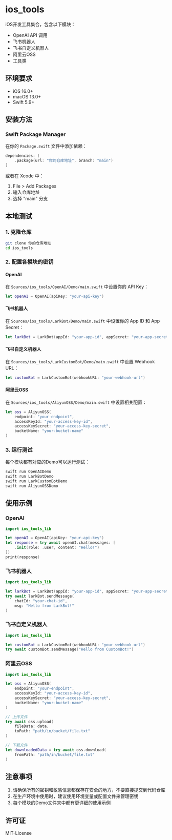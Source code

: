 # ios_tools

iOS开发工具集合，包含以下模块：
- OpenAI API 调用
- 飞书机器人
- 飞书自定义机器人
- 阿里云OSS
- 工具类

## 环境要求
- iOS 16.0+
- macOS 13.0+
- Swift 5.9+

## 安装方法

### Swift Package Manager
在你的 `Package.swift` 文件中添加依赖：

```swift
dependencies: [
    .package(url: "你的仓库地址", branch: "main")
]
```

或者在 Xcode 中：
1. File > Add Packages
2. 输入仓库地址
3. 选择 "main" 分支

## 本地测试

### 1. 克隆仓库
```bash
git clone 你的仓库地址
cd ios_tools
```

### 2. 配置各模块的密钥

#### OpenAI
在 `Sources/ios_tools/OpenAI/Demo/main.swift` 中设置你的 API Key：
```swift
let openAI = OpenAI(apiKey: "your-api-key")
```

#### 飞书机器人
在 `Sources/ios_tools/LarkBot/Demo/main.swift` 中设置你的 App ID 和 App Secret：
```swift
let larkBot = LarkBot(appId: "your-app-id", appSecret: "your-app-secret")
```

#### 飞书自定义机器人
在 `Sources/ios_tools/LarkCustomBot/Demo/main.swift` 中设置 Webhook URL：
```swift
let customBot = LarkCustomBot(webhookURL: "your-webhook-url")
```

#### 阿里云OSS
在 `Sources/ios_tools/AliyunOSS/Demo/main.swift` 中设置相关配置：
```swift
let oss = AliyunOSS(
    endpoint: "your-endpoint",
    accessKeyId: "your-access-key-id",
    accessKeySecret: "your-access-key-secret",
    bucketName: "your-bucket-name"
)
```

### 3. 运行测试
每个模块都有对应的Demo可以运行测试：
```bash
swift run OpenAIDemo
swift run LarkBotDemo
swift run LarkCustomBotDemo
swift run AliyunOSSDemo
```

## 使用示例

### OpenAI
```swift
import ios_tools_lib

let openAI = OpenAI(apiKey: "your-api-key")
let response = try await openAI.chat(messages: [
    .init(role: .user, content: "Hello!")
])
print(response)
```

### 飞书机器人
```swift
import ios_tools_lib

let larkBot = LarkBot(appId: "your-app-id", appSecret: "your-app-secret")
try await larkBot.sendMessage(
    chatId: "your-chat-id",
    msg: "Hello from LarkBot!"
)
```

### 飞书自定义机器人
```swift
import ios_tools_lib

let customBot = LarkCustomBot(webhookURL: "your-webhook-url")
try await customBot.sendMessage("Hello from CustomBot!")
```

### 阿里云OSS
```swift
import ios_tools_lib

let oss = AliyunOSS(
    endpoint: "your-endpoint",
    accessKeyId: "your-access-key-id",
    accessKeySecret: "your-access-key-secret",
    bucketName: "your-bucket-name"
)

// 上传文件
try await oss.upload(
    fileData: data,
    toPath: "path/in/bucket/file.txt"
)

// 下载文件
let downloadedData = try await oss.download(
    fromPath: "path/in/bucket/file.txt"
)
```

## 注意事项
1. 请确保所有的密钥和敏感信息都保存在安全的地方，不要直接提交到代码仓库
2. 在生产环境中使用时，建议使用环境变量或配置文件来管理密钥
3. 每个模块的Demo文件夹中都有更详细的使用示例

## 许可证
MIT-License
